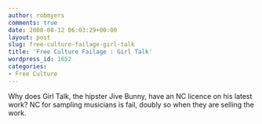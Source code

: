 ```yaml
---
author: robmyers
comments: true
date: 2008-08-12 06:03:29+00:00
layout: post
slug: free-culture-failage-girl-talk
title: 'Free Culture Failage : Girl Talk'
wordpress_id: 1652
categories:
- Free Culture
---
```


Why does Girl Talk, the hipster Jive Bunny, have an NC licence on his latest work? NC for sampling musicians is fail, doubly so when they are selling the work.  


